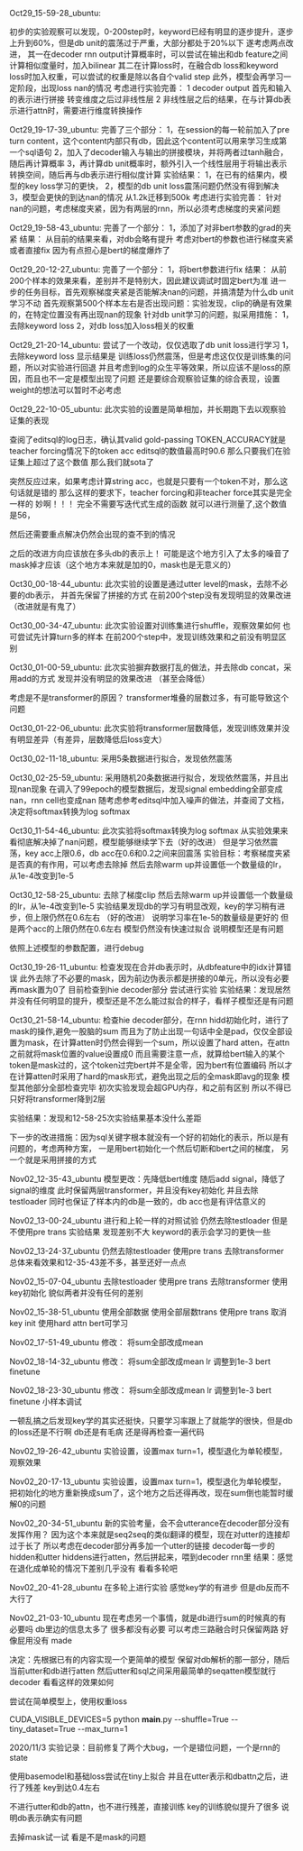 Oct29_15-59-28_ubuntu:

初步的实验观察可以发现，0-200step时，keyword已经有明显的逐步提升，逐步上升到60%，但是db unit的震荡过于严重，大部分都处于20%以下
遂考虑两点改进，
其一在decoder rnn output计算概率时，可以尝试在输出和db feature之间计算相似度量时，加入bilinear
其二在计算loss时，在融合db loss和keyword loss时加入权重，可以尝试的权重是除以各自个valid step
此外，模型会再学习一定阶段，出现loss nan的情况
考虑进行实验完善：
1 decoder output 首先和输入的表示进行拼接  转变维度之后过非线性层
2 非线性层之后的结果，在与计算db表示进行attn时，需要进行维度转换操作


Oct29_19-17-39_ubuntu:
完善了三个部分：
1，在session的每一轮前加入了pre turn content，这个content内部只有db，因此这个content可以用来学习生成第一个sql语句
2，加入了decoder输入与输出的拼接模块，并将两者过tanh融合，随后再计算概率
3，再计算db unit概率时，额外引入一个线性层用于将输出表示转换空间，随后再与db表示进行相似度计算
实验结果：
1，在已有的结果内，模型的key loss学习的更快，
2，模型的db unit loss震荡问题仍然没有得到解决
3，模型会更快的到达nan的情况 从1.2k迁移到500k
考虑进行实验完善：
针对nan的问题，考虑梯度夹紧，因为有两层的rnn，所以必须考虑梯度的夹紧问题


Oct29_19-58-43_ubuntu:
完善了一个部分：
1，添加了对非bert参数的grad的夹紧
结果：
从目前的结果来看，对db会略有提升
考虑对bert的参数也进行梯度夹紧 或者直接fix 因为有点担心是bert的梯度爆炸了

Oct29_20-12-27_ubuntu:
完善了一个部分：
1，将bert参数进行fix
结果：
从前200个样本的效果来看，差别并不是特别大，因此建议调试时固定bert为准
进一步的任务目标，首先观察梯度夹紧是否能解决nan的问题，并搞清楚为什么db unit学习不动
首先观察第500个样本左右是否出现问题：实验发现，clip的确是有效果的，在特定位置没有再出现nan的现象
针对db unit学习的问题，拟采用措施：
1，去除keyword loss
2，对db loss加入loss相关的权重


Oct29_21-20-14_ubuntu:
尝试了一个改动，仅仅选取了db unit loss进行学习
1，去除keyword loss
显示结果是 训练loss仍然震荡，但是考虑这仅仅是训练集的问题，所以对实验进行回退
并且考虑到log的众生平等效果，所以应该不是loss的原因，而且也不一定是模型出现了问题
还是要综合观察验证集的综合表现，设置weight的想法可以暂时不必考虑


Oct29_22-10-05_ubuntu:
此次实验的设置是简单相加，并长期跑下去以观察验证集的表现


查阅了editsql的log日志，确认其valid gold-passing TOKEN_ACCURACY就是teacher forcing情况下的token acc
editsql的数值最高时90.6 那么只要我们在验证集上超过了这个数值  那么我们就sota了

突然反应过来，如果考虑计算string acc，也就是只要有一个token不对，那么这句话就是错的
那么这样的要求下，teacher forcing和非teacher force其实是完全一样的
妙啊！！！
完全不需要写迭代式生成的函数 就可以进行测量了,这个数值是56，

然后还需要重点解决仍然会出现的查不到的情况

之后的改进方向应该放在多头db的表示上！
可能是这个地方引入了太多的噪音了 mask掉才应该（这个地方本来就是加的0，mask也是无意义的）

Oct30_00-18-44_ubuntu:
此次实验的设置是通过utter level的mask，去除不必要的db表示，
并首先保留了拼接的方式
在前200个step没有发现明显的效果改进（改进就是有鬼了）


Oct30_00-34-47_ubuntu:
此次实验设置对训练集进行shuffle，观察效果如何
也可尝试先计算turn多的样本
在前200个step中，发现训练效果和之前没有明显区别

Oct30_01-00-59_ubuntu:
此次实验摒弃数据打乱的做法，并去除db concat，采用add的方式
发现并没有明显的效果改进 （甚至会降低）

考虑是不是transformer的原因？
transformer堆叠的层数过多，有可能导致这个问题

Oct30_01-22-06_ubuntu:
此次实验将transformer层数降低，发现训练效果并没有明显差异（有差异，层数降低后loss变大）

Oct30_02-11-18_ubuntu:
采用5条数据进行拟合，发现依然震荡

Oct30_02-25-59_ubuntu:
采用随机20条数据进行拟合，发现依然震荡，并且出现nan现象
在调入了99epoch的模型数据后，发现signal embedding全部变成nan，rnn cell也变成nan
随考虑参考editsql中加入噪声的做法，并查阅了文档，决定将softmax转换为log softmax

Oct30_11-54-46_ubuntu:
此次实验将softmax转换为log softmax
从实验效果来看彻底解决掉了nan问题，模型能够继续学下去（好的改进）
但是学习依然震荡，key acc上限0.6，db acc在0.6和0.2之间来回震荡
实验目标：考察梯度夹紧是否真的有作用，可以考虑去除掉
然后去除warm up并设置低一个数量级的lr，从1e-4改变到1e-5

Oct30_12-58-25_ubuntu:
去除了梯度clip
然后去除warm up并设置低一个数量级的lr，从1e-4改变到1e-5
实验结果发现db的学习有明显改观，key的学习稍有进步，但上限仍然在0.6左右 （好的改进）
说明学习率在1e-5的数量级是更好的
但是两个acc的上限仍然在0.6左右 模型仍然没有快速过拟合
说明模型还是有问题

依照上述模型的参数配置，进行debug


Oct30_19-26-11_ubuntu:
检查发现在合并db表示时，从dbfeature中的idx计算错误
此外去除了不必要的mask，因为前边伪表示都是拼接的0单元，所以没有必要再mask置为0了
目前检查到hie decoder部分
尝试进行实验
实验结果：发现居然并没有任何明显的提升，模型还是不怎么能过拟合的样子，看样子模型还是有问题

Oct30_21-58-14_ubuntu:
检查hie decoder部分，在rnn hidd初始化时，进行了mask的操作,避免一股脑的sum
而且为了防止出现一句话中全是pad，仅仅全部设置为mask，在计算atten时仍然会得到一个sum，所以设置了hard atten，在attn之前就将mask位置的value设置成0
而且需要注意一点，就算给bert输入的某个token是mask过的，这个token过完bert并不是全零，因为bert有位置编码
所以才在计算atten时采用了hard的mask形式，避免出现之后的全mask即avg的现象
模型其他部分全部检查完毕
初次实验发现会超GPU内存，和之前有区别 所以不得已只好将transformer降到2层

实验结果：发现和12-58-25次实验结果基本没什么差距




下一步的改进措施：因为sql关键字根本就没有一个好的初始化的表示，所以是有问题的，考虑两种方案，
一是用bert初始化一个然后切断和bert之间的梯度，
另一个就是采用拼接的方式


Nov02_12-35-43_ubuntu
模型更改：先降低bert维度 随后add signal，降低了signal的维度
此时保留两层transformer，并且没有key初始化
并且去除testloader 同时也保证了样本内的db是一致的，db acc也是有评估意义的

Nov02_13-00-24_ubuntu
进行和上轮一样的对照试验
仍然去除testloader 但是不使用pre trans
实验结果 发现差别不大  keyword的表示会学习的更快一些

Nov02_13-24-37_ubuntu
仍然去除testloader 使用pre trans
去除transformer 总体来看效果和12-35-43差不多，甚至还好一点点

Nov02_15-07-04_ubuntu
去除testloader 使用pre trans  去除transformer 使用key初始化
貌似两者并没有任何的差别

Nov02_15-38-51_ubuntu
使用全部数据 使用全部层数trans  使用pre trans  取消key init 使用hard attn
bert可学习

Nov02_17-51-49_ubuntu
修改： 将sum全部改成mean



Nov02_18-14-32_ubuntu
修改： 将sum全部改成mean
lr 调整到1e-3 bert finetune

Nov02_18-23-30_ubuntu
修改： 将sum全部改成mean
lr 调整到1e-3 bert finetune
小样本调试

一顿乱搞之后发现key学的其实还挺快，只要学习率跟上了就能学的很快，但是db的loss还是不行啊
db还是有毛病 还是得再检查一遍代码

Nov02_19-26-42_ubuntu
实验设置，设置max turn=1，模型退化为单轮模型，观察效果

Nov02_20-17-13_ubuntu
实验设置，设置max turn=1，模型退化为单轮模型，
把初始化的地方重新换成sum了，这个地方之后还得再改，现在sum倒也能暂时缓解0的问题

Nov02_20-34-51_ubuntu
新的实验考量，会不会utterance在decoder部分没有发挥作用？
因为这个本来就是seq2seq的类似翻译的模型，现在对utter的连接却过于长了
所以考虑在decoder部分再多加一个utter的链接
decoder每一步的hidden和utter hiddens进行atten，然后拼起来，喂到decoder rnn里
结果：感觉在退化成单轮的情况下差别几乎没有
看看多轮吧


Nov02_20-41-28_ubuntu
在多轮上进行实验 
感觉key学的有进步 但是db反而不大行了


Nov02_21-03-10_ubuntu
现在考虑另一个事情，就是db进行sum的时候真的有必要吗
db里边的信息太多了 很多都没有必要
可以考虑三路融合时只保留两路
好像屁用没有 made



决定：先根据已有的内容实现一个更简单的模型
保留对db解析的那一部分，随后当前utter和db进行atten
然后utter和sql之间采用最简单的seqatten模型就行decoder
看看这样的效果如何

尝试在简单模型上，使用权重loss


CUDA_VISIBLE_DEVICES=5 python __main__.py --shuffle=True --tiny_dataset=True --max_turn=1

2020/11/3
实验记录：目前修复了两个大bug，一个是错位问题，一个是rnn的state

使用basemodel和基础loss尝试在tiny上拟合 并且在utter表示和dbattn之后，进行了残差
key到达0.4左右

不进行utter和db的attn，也不进行残差，直接训练 key的训练貌似提升了很多
说明db表示确实有问题

去掉mask试一试 看是不是mask的问题